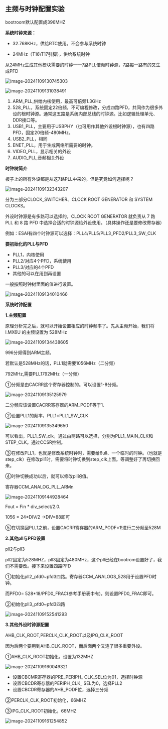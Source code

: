 ## 主频与时钟配置实验

bootroom默认配置成396MHZ

**系统时钟来源：**

- 32.768KHz，供给RTC使用。不会参与系统时钟

- 24MHz（T16\T17引脚），供给系统时钟

从24MHz生成其他模块需要的时钟——7路PLL倍频时钟源，7路每一路有的又生成PFD

  ![image-20241109130745303](./assets/image-20241109130745303.png)

![image-20241109131038491](./assets/image-20241109131038491.png)

1. ARM_PLL,供给内核使用，最高可倍频1.3GHz
2. 528_PLL，系统固定22倍频，不可编程修改，分成四路PFD，共同作为很多外设的根时钟源。通常这五路是系统内部总线的时钟源。比如逻辑处理单元、DDR接口等。
3. USB1_PLL，主要用于USBPHY（也可用作其他外设根时钟源），也有四路PFD，固定20倍频-480MHz。
4. USB2_PLL，相同
5. ENET_PLL，用于生成网络所需要的时钟。
6. VIDEO_PLL，显示相关的外设
7. AUDIO_PLL,音频相关外设

**时钟树简介**

板子上的所有外设都是从这7路PLL中来的。但是究竟如何选择呢？

![image-20241109132343207](./assets/image-20241109132343207.png)

分为三部分CLOCK_SWITCHER、CLOCK ROOT GENERATOR 和 SYSTEM CLOCKS。

外设时钟源是有多路可以选择的，CLOCK ROOT GENERATOR 就负责从 7 路 PLL 和 8 路 PFD 中选择合适的时钟源给外设使用。（具体操作还是要修改寄存器）

例如：ESAI有四个时钟源可以选择：PLL4/PLL5/PLL3_PFD2/PLL3_SW_CLK

**要初始化的PLL与PFD**

- PLL1，内核使用
- PLL2/对应4个PFD，系统使用
- PLL3/对应的4个PFD
- 其他的可以在用到再设置

一般按照时钟树里面的值进行设置。

![image-20241109134010466](./assets/image-20241109134010466.png)

**系统时钟配置**

**1.主频配置**

原理分析完之后，就可以开始设置相应的时钟频率了。先从主频开始，我们将 I.MX6U 的主频设置为 528MHz

![image-20241109134438605](./assets/image-20241109134438605.png)

996分频得到ARM主频。

若默认是528MHz的话，PLL1就需要1056MHz（二分频）

792MHz,需要PLL1792MHz（一分频）

①分频是由CACRR这个寄存器控制的。可以设置1-8分频。

![image-20241109135125979](./assets/image-20241109135125979.png)

二分频应该设置CACRR寄存器的ARM_PODF等于1.

②设置PLL1的频率，PLL1=PLL1_SW_CLK

![image-20241109135349650](./assets/image-20241109135349650.png)

可以看出，PLL1_SW_clk，通过由两路可以选择，分别为PLL1_MAIN_CLK和STEP_CLK。通过CCSR控制。

③在修改PLL1，也就是修改系统时钟时，需要给6ull、一个临时的时钟。（也就是step_clk）在修改pll1时，需要将时钟切换到step_clk上面。等调整好了再切换回来。

④时钟切换成功以后，就可以修改pll的值。

寄存器CCM_ANALOG_PLL_ARMn

![image-20241109144928464](./assets/image-20241109144928464.png)

Fout = Fin * div_select/2.0.

1056 = 24*DIV/2      ->DIV=88即可

⑤在切换回PLL1之前，设置CACRR寄存器的ARM_PODF=1!进行二分频至528M

**2.其他pll与PFD设置**

pll2与pll3

pll2固定为528MHZ，pll3固定为480MHz，这个pll已经在bootrom设置好了，我们不需要改。接下来设置四路PFD

①初始化pll2_pfd0~pfd3四路。寄存器CCM_ANALOGS_528用于设置PFD时钟。

而PFD0= 528*18/PFD0_FRAC(参考手册表中有)，则设置PFD0_FRAC即可。

②初始化pll3_pfd0~pfd3四路

![image-20241109152541293](./assets/image-20241109152541293.png)

**3.其他外设时钟源配置**

AHB_CLK_ROOT,PERCLK_CLK_ROOT以及IPG_CLK_ROOT

因为后两个要用到AHB_CLK_ROOT，而后面两个又连了很多重要外设。

①AHB_CLK_ROOT初始化。设置为132MHZ

![image-20241109160049321](./assets/image-20241109160049321.png)

- 设置CBCMR寄存器的PRE_PERIPH_ CLK_SEL位为01，选择时钟源
- 设置CBCDR寄存器的PERIPH_CLK_ SEL为0，选择PLL2
- 设置CBCDR寄存器的AHB_PODF位，选择三分频

②PERCLK_CLK_ROOT初始化，66MHZ

③IPG_CLK_ROOT初始化，66MHZ

![image-20241109161254852](./assets/image-20241109161254852.png)

